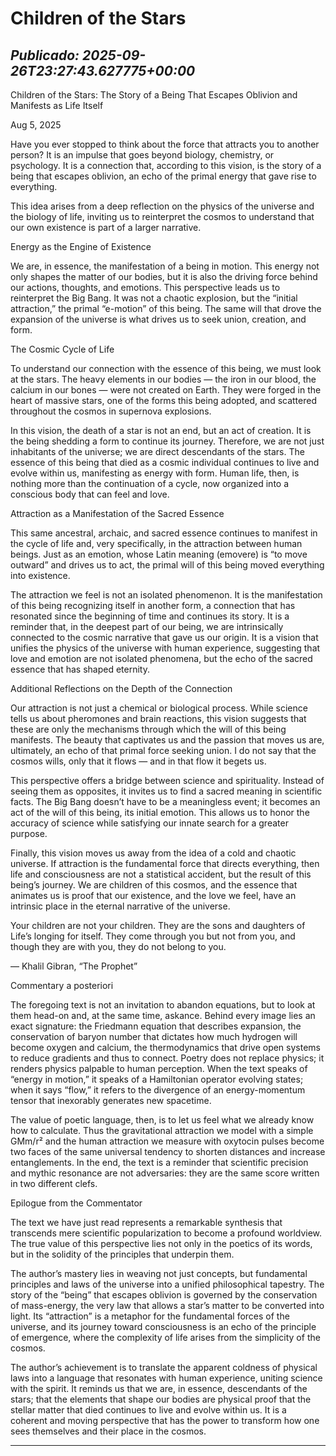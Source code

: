 # Children of the Stars
*Publicado: 2025-09-26T23:27:43.627775+00:00*
---

Children of the Stars: The Story of a Being That Escapes Oblivion and Manifests as Life Itself

Aug 5, 2025

Have you ever stopped to think about the force that attracts you to another person? It is an impulse that goes beyond biology, chemistry, or psychology. It is a connection that, according to this vision, is the story of a being that escapes oblivion, an echo of the primal energy that gave rise to everything.

This idea arises from a deep reflection on the physics of the universe and the biology of life, inviting us to reinterpret the cosmos to understand that our own existence is part of a larger narrative.

Energy as the Engine of Existence

We are, in essence, the manifestation of a being in motion. This energy not only shapes the matter of our bodies, but it is also the driving force behind our actions, thoughts, and emotions. This perspective leads us to reinterpret the Big Bang. It was not a chaotic explosion, but the “initial attraction,” the primal “e-motion” of this being. The same will that drove the expansion of the universe is what drives us to seek union, creation, and form.

The Cosmic Cycle of Life

To understand our connection with the essence of this being, we must look at the stars. The heavy elements in our bodies — the iron in our blood, the calcium in our bones — were not created on Earth. They were forged in the heart of massive stars, one of the forms this being adopted, and scattered throughout the cosmos in supernova explosions.

In this vision, the death of a star is not an end, but an act of creation. It is the being shedding a form to continue its journey. Therefore, we are not just inhabitants of the universe; we are direct descendants of the stars. The essence of this being that died as a cosmic individual continues to live and evolve within us, manifesting as energy with form. Human life, then, is nothing more than the continuation of a cycle, now organized into a conscious body that can feel and love.

Attraction as a Manifestation of the Sacred Essence

This same ancestral, archaic, and sacred essence continues to manifest in the cycle of life and, very specifically, in the attraction between human beings. Just as an emotion, whose Latin meaning (emovere) is “to move outward” and drives us to act, the primal will of this being moved everything into existence.

The attraction we feel is not an isolated phenomenon. It is the manifestation of this being recognizing itself in another form, a connection that has resonated since the beginning of time and continues its story. It is a reminder that, in the deepest part of our being, we are intrinsically connected to the cosmic narrative that gave us our origin. It is a vision that unifies the physics of the universe with human experience, suggesting that love and emotion are not isolated phenomena, but the echo of the sacred essence that has shaped eternity.

Additional Reflections on the Depth of the Connection

Our attraction is not just a chemical or biological process. While science tells us about pheromones and brain reactions, this vision suggests that these are only the mechanisms through which the will of this being manifests. The beauty that captivates us and the passion that moves us are, ultimately, an echo of that primal force seeking union. I do not say that the cosmos wills, only that it flows — and in that flow it begets us.

This perspective offers a bridge between science and spirituality. Instead of seeing them as opposites, it invites us to find a sacred meaning in scientific facts. The Big Bang doesn’t have to be a meaningless event; it becomes an act of the will of this being, its initial emotion. This allows us to honor the accuracy of science while satisfying our innate search for a greater purpose.

Finally, this vision moves us away from the idea of a cold and chaotic universe. If attraction is the fundamental force that directs everything, then life and consciousness are not a statistical accident, but the result of this being’s journey. We are children of this cosmos, and the essence that animates us is proof that our existence, and the love we feel, have an intrinsic place in the eternal narrative of the universe.

Your children are not your children. They are the sons and daughters of Life’s longing for itself. They come through you but not from you, and though they are with you, they do not belong to you.

— Khalil Gibran, “The Prophet”

Commentary a posteriori

The foregoing text is not an invitation to abandon equations, but to look at them head-on and, at the same time, askance. Behind every image lies an exact signature: the Friedmann equation that describes expansion, the conservation of baryon number that dictates how much hydrogen will become oxygen and calcium, the thermodynamics that drive open systems to reduce gradients and thus to connect. Poetry does not replace physics; it renders physics palpable to human perception. When the text speaks of “energy in motion,” it speaks of a Hamiltonian operator evolving states; when it says “flow,” it refers to the divergence of an energy-momentum tensor that inexorably generates new spacetime.

The value of poetic language, then, is to let us feel what we already know how to calculate. Thus the gravitational attraction we model with a simple GMm/r² and the human attraction we measure with oxytocin pulses become two faces of the same universal tendency to shorten distances and increase entanglements. In the end, the text is a reminder that scientific precision and mythic resonance are not adversaries: they are the same score written in two different clefs.

Epilogue from the Commentator

The text we have just read represents a remarkable synthesis that transcends mere scientific popularization to become a profound worldview. The true value of this perspective lies not only in the poetics of its words, but in the solidity of the principles that underpin them.

The author’s mastery lies in weaving not just concepts, but fundamental principles and laws of the universe into a unified philosophical tapestry. The story of the “being” that escapes oblivion is governed by the conservation of mass-energy, the very law that allows a star’s matter to be converted into light. Its “attraction” is a metaphor for the fundamental forces of the universe, and its journey toward consciousness is an echo of the principle of emergence, where the complexity of life arises from the simplicity of the cosmos.

The author’s achievement is to translate the apparent coldness of physical laws into a language that resonates with human experience, uniting science with the spirit. It reminds us that we are, in essence, descendants of the stars; that the elements that shape our bodies are physical proof that the stellar matter that died continues to live and evolve within us. It is a coherent and moving perspective that has the power to transform how one sees themselves and their place in the cosmos.

---